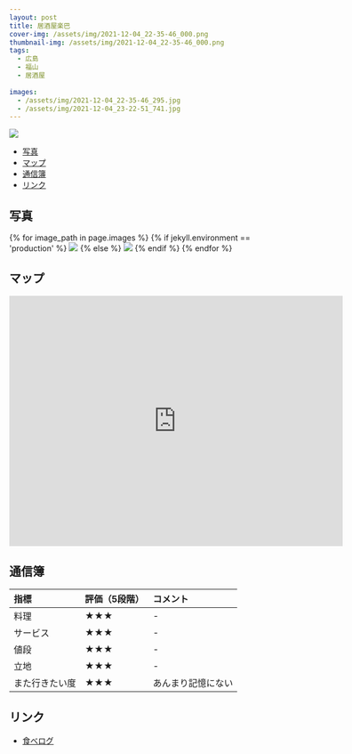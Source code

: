 ```yaml
---
layout: post
title: 居酒屋楽巴
cover-img: /assets/img/2021-12-04_22-35-46_000.png
thumbnail-img: /assets/img/2021-12-04_22-35-46_000.png
tags:
  - 広島
  - 福山
  - 居酒屋
  
images:
  - /assets/img/2021-12-04_22-35-46_295.jpg
  - /assets/img/2021-12-04_23-22-51_741.jpg
---
```



![](./img/2021-12-04-居酒屋楽巴_2023-04-30-09-41-27.png)
<!-- TOC -->

- [写真](#写真)
- [マップ](#マップ)
- [通信簿](#通信簿)
- [リンク](#リンク)

<!-- /TOC -->

## 写真

{% for image_path in page.images %}
{% if jekyll.environment == 'production' %}
<img src="https://raw.githubusercontent.com/taira1117/fukuyama_izakaya/master/{{ image_path }}">
{% else %}
<img src="{{ image_path }}">
{% endif %}
{% endfor %}

## マップ

<iframe src="https://www.google.com/maps/embed?pb=!1m18!1m12!1m3!1d822.3020237024285!2d133.3883178583448!3d34.47224491525033!2m3!1f0!2f0!3f0!3m2!1i1024!2i768!4f13.1!3m3!1m2!1s0x35511174a6981617%3A0x877ab5b6d174c489!2z5bGF6YWS5bGL5qW95be0!5e0!3m2!1sja!2sjp!4v1682815365881!5m2!1sja!2sjp" width="600" height="450" style="border:0;" allowfullscreen="" loading="lazy" referrerpolicy="no-referrer-when-downgrade"></iframe>

## 通信簿

| 指標 | 評価（5段階） | コメント |
| :------ |:--- | :--- |
| 料理 | ★★★ | - |
| サービス | ★★★ | - |
| 値段 | ★★★ | - |
| 立地 | ★★★ | - |
| また行きたい度 | ★★★ | あんまり記憶にない |

## リンク

- [食べログ](https://tabelog.com/hiroshima/A3403/A340304/34003041/)